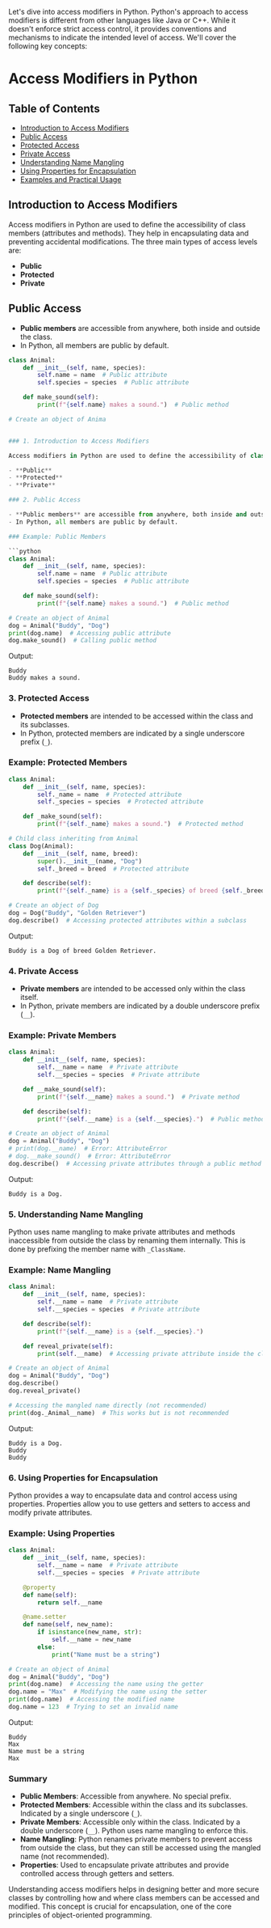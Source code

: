Let's dive into access modifiers in Python. Python's approach to access modifiers is different from other languages like Java or C++. While it doesn't enforce strict access control, it provides conventions and mechanisms to indicate the intended level of access. We'll cover the following key concepts:

# Access Modifiers in Python

## Table of Contents
- [Introduction to Access Modifiers](#introduction-to-access-modifiers)
- [Public Access](#public-access)
- [Protected Access](#protected-access)
- [Private Access](#private-access)
- [Understanding Name Mangling](#understanding-name-mangling)
- [Using Properties for Encapsulation](#using-properties-for-encapsulation)
- [Examples and Practical Usage](#examples-and-practical-usage)

## Introduction to Access Modifiers
Access modifiers in Python are used to define the accessibility of class members (attributes and methods). They help in encapsulating data and preventing accidental modifications. The three main types of access levels are:

- **Public**
- **Protected**
- **Private**

## Public Access
- **Public members** are accessible from anywhere, both inside and outside the class.
- In Python, all members are public by default.

```python
class Animal:
    def __init__(self, name, species):
        self.name = name  # Public attribute
        self.species = species  # Public attribute

    def make_sound(self):
        print(f"{self.name} makes a sound.")  # Public method

# Create an object of Anima


### 1. Introduction to Access Modifiers

Access modifiers in Python are used to define the accessibility of class members (attributes and methods). They help in encapsulating data and preventing accidental modifications. The three main types of access levels are:

- **Public**
- **Protected**
- **Private**

### 2. Public Access

- **Public members** are accessible from anywhere, both inside and outside the class.
- In Python, all members are public by default.

### Example: Public Members

```python
class Animal:
    def __init__(self, name, species):
        self.name = name  # Public attribute
        self.species = species  # Public attribute

    def make_sound(self):
        print(f"{self.name} makes a sound.")  # Public method

# Create an object of Animal
dog = Animal("Buddy", "Dog")
print(dog.name)  # Accessing public attribute
dog.make_sound()  # Calling public method
```

Output:
```
Buddy
Buddy makes a sound.
```

### 3. Protected Access

- **Protected members** are intended to be accessed within the class and its subclasses.
- In Python, protected members are indicated by a single underscore prefix (`_`).

### Example: Protected Members

```python
class Animal:
    def __init__(self, name, species):
        self._name = name  # Protected attribute
        self._species = species  # Protected attribute

    def _make_sound(self):
        print(f"{self._name} makes a sound.")  # Protected method

# Child class inheriting from Animal
class Dog(Animal):
    def __init__(self, name, breed):
        super().__init__(name, "Dog")
        self._breed = breed  # Protected attribute

    def describe(self):
        print(f"{self._name} is a {self._species} of breed {self._breed}.")

# Create an object of Dog
dog = Dog("Buddy", "Golden Retriever")
dog.describe()  # Accessing protected attributes within a subclass
```

Output:
```
Buddy is a Dog of breed Golden Retriever.
```

### 4. Private Access

- **Private members** are intended to be accessed only within the class itself.
- In Python, private members are indicated by a double underscore prefix (`__`).

### Example: Private Members

```python
class Animal:
    def __init__(self, name, species):
        self.__name = name  # Private attribute
        self.__species = species  # Private attribute

    def __make_sound(self):
        print(f"{self.__name} makes a sound.")  # Private method

    def describe(self):
        print(f"{self.__name} is a {self.__species}.")  # Public method accessing private attributes

# Create an object of Animal
dog = Animal("Buddy", "Dog")
# print(dog.__name)  # Error: AttributeError
# dog.__make_sound()  # Error: AttributeError
dog.describe()  # Accessing private attributes through a public method
```

Output:
```
Buddy is a Dog.
```

### 5. Understanding Name Mangling

Python uses name mangling to make private attributes and methods inaccessible from outside the class by renaming them internally. This is done by prefixing the member name with `_ClassName`.

### Example: Name Mangling

```python
class Animal:
    def __init__(self, name, species):
        self.__name = name  # Private attribute
        self.__species = species  # Private attribute

    def describe(self):
        print(f"{self.__name} is a {self.__species}.")

    def reveal_private(self):
        print(self.__name)  # Accessing private attribute inside the class

# Create an object of Animal
dog = Animal("Buddy", "Dog")
dog.describe()
dog.reveal_private()

# Accessing the mangled name directly (not recommended)
print(dog._Animal__name)  # This works but is not recommended
```

Output:
```
Buddy is a Dog.
Buddy
Buddy
```

### 6. Using Properties for Encapsulation

Python provides a way to encapsulate data and control access using properties. Properties allow you to use getters and setters to access and modify private attributes.

### Example: Using Properties

```python
class Animal:
    def __init__(self, name, species):
        self.__name = name  # Private attribute
        self.__species = species  # Private attribute

    @property
    def name(self):
        return self.__name

    @name.setter
    def name(self, new_name):
        if isinstance(new_name, str):
            self.__name = new_name
        else:
            print("Name must be a string")

# Create an object of Animal
dog = Animal("Buddy", "Dog")
print(dog.name)  # Accessing the name using the getter
dog.name = "Max"  # Modifying the name using the setter
print(dog.name)  # Accessing the modified name
dog.name = 123  # Trying to set an invalid name
```

Output:
```
Buddy
Max
Name must be a string
Max
```

### Summary

- **Public Members**: Accessible from anywhere. No special prefix.
- **Protected Members**: Accessible within the class and its subclasses. Indicated by a single underscore (`_`).
- **Private Members**: Accessible only within the class. Indicated by a double underscore (`__`). Python uses name mangling to enforce this.
- **Name Mangling**: Python renames private members to prevent access from outside the class, but they can still be accessed using the mangled name (not recommended).
- **Properties**: Used to encapsulate private attributes and provide controlled access through getters and setters.

Understanding access modifiers helps in designing better and more secure classes by controlling how and where class members can be accessed and modified. This concept is crucial for encapsulation, one of the core principles of object-oriented programming.
